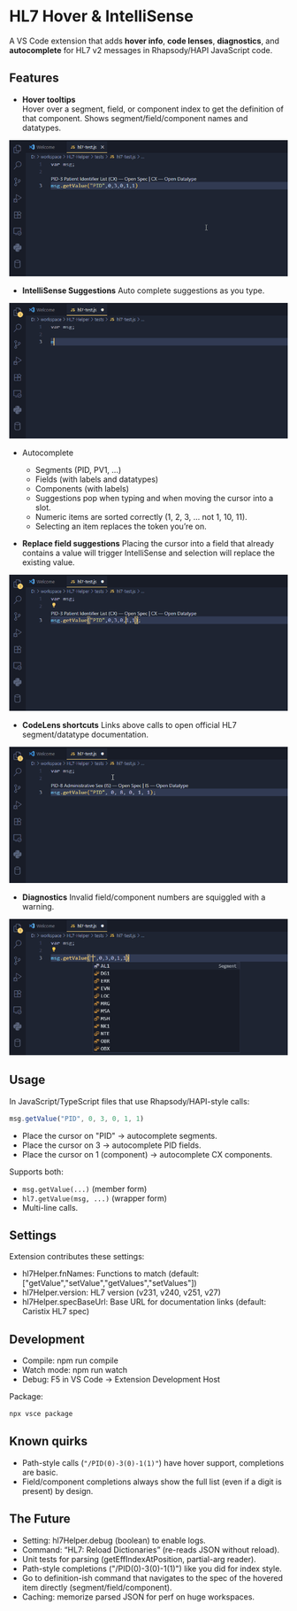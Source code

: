 # HL7 Hover & IntelliSense

A VS Code extension that adds **hover info**, **code lenses**, **diagnostics**, and **autocomplete** for HL7 v2 messages in Rhapsody/HAPI JavaScript code.

## Features

- **Hover tooltips**  
Hover over a segment, field, or component index to get the definition of that component. Shows segment/field/component names and datatypes.

![Hover Example](https://github.com/rich-howell/HL7-Helper/raw/main/images/hover-example.gif)

- **IntelliSense Suggestions**
Auto complete suggestions as you type.

![Auto Complete](https://github.com/rich-howell/HL7-Helper/raw/main/images/auto-complete-example.gif)

- Autocomplete
  - Segments (PID, PV1, …)
  - Fields (with labels and datatypes)
  - Components (with labels)
  - Suggestions pop when typing and when moving the cursor into a slot.
  - Numeric items are sorted correctly (1, 2, 3, … not 1, 10, 11).
  - Selecting an item replaces the token you’re on.

- **Replace field suggestions**
Placing the cursor into a field that already contains a value will trigger IntelliSense and selection will replace the existing value.

![Field Replacement](https://github.com/rich-howell/HL7-Helper/raw/main/images/field-replace-example.gif)

- **CodeLens shortcuts**
Links above calls to open official HL7 segment/datatype documentation.

![Link Example](https://github.com/rich-howell/HL7-Helper/raw/main/images/link-example.gif)

- **Diagnostics**
Invalid field/component numbers are squiggled with a warning.

![Invalid Segment](https://github.com/rich-howell/HL7-Helper/raw/main/images/invalid-segment-example.gif)

## Usage

In JavaScript/TypeScript files that use Rhapsody/HAPI-style calls:

```js
msg.getValue("PID", 0, 3, 0, 1, 1)
```

- Place the cursor on "PID" → autocomplete segments.
- Place the cursor on 3 → autocomplete PID fields.
- Place the cursor on 1 (component) → autocomplete CX components.

Supports both:

- `msg.getValue(...)` (member form)
- `hl7.getValue(msg, ...)` (wrapper form)
- Multi-line calls.

## Settings

Extension contributes these settings:

- hl7Helper.fnNames: Functions to match (default: ["getValue","setValue","getValues","setValues"])
- hl7Helper.version: HL7 version (v231, v240, v251, v27)
- hl7Helper.specBaseUrl: Base URL for documentation links (default: Caristix HL7 spec)

## Development

- Compile: npm run compile
- Watch mode: npm run watch
- Debug: F5 in VS Code → Extension Development Host

Package:

```bash
npx vsce package
```

## Known quirks

- Path-style calls (`"/PID(0)-3(0)-1(1)"`) have hover support, completions are basic.
- Field/component completions always show the full list (even if a digit is present) by design.

## The Future

- Setting: hl7Helper.debug (boolean) to enable logs.
- Command: “HL7: Reload Dictionaries” (re-reads JSON without reload).
- Unit tests for parsing (getEffIndexAtPosition, partial-arg reader).
- Path-style completions ("/PID(0)-3(0)-1(1)") like you did for index style.
- Go to definition-ish command that navigates to the spec of the hovered item directly (segment/field/component).
- Caching: memorize parsed JSON for perf on huge workspaces.
